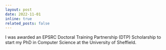 ```yaml
---
layout: post
date: 2022-11-01
inline: true
related_posts: false
---
```


I was awarded an EPSRC Doctoral Training Partnership (DTP) Scholarship to start my PhD in Computer Science at the University of Sheffield.
